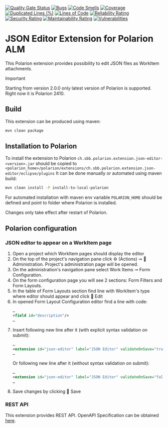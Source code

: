 [![Quality Gate Status](https://sonarcloud.io/api/project_badges/measure?project=SchweizerischeBundesbahnen_ch.sbb.polarion.extension.json-editor&metric=alert_status)](https://sonarcloud.io/summary/new_code?id=SchweizerischeBundesbahnen_ch.sbb.polarion.extension.json-editor)
[![Bugs](https://sonarcloud.io/api/project_badges/measure?project=SchweizerischeBundesbahnen_ch.sbb.polarion.extension.json-editor&metric=bugs)](https://sonarcloud.io/summary/new_code?id=SchweizerischeBundesbahnen_ch.sbb.polarion.extension.json-editor)
[![Code Smells](https://sonarcloud.io/api/project_badges/measure?project=SchweizerischeBundesbahnen_ch.sbb.polarion.extension.json-editor&metric=code_smells)](https://sonarcloud.io/summary/new_code?id=SchweizerischeBundesbahnen_ch.sbb.polarion.extension.json-editor)
[![Coverage](https://sonarcloud.io/api/project_badges/measure?project=SchweizerischeBundesbahnen_ch.sbb.polarion.extension.json-editor&metric=coverage)](https://sonarcloud.io/summary/new_code?id=SchweizerischeBundesbahnen_ch.sbb.polarion.extension.json-editor)
[![Duplicated Lines (%)](https://sonarcloud.io/api/project_badges/measure?project=SchweizerischeBundesbahnen_ch.sbb.polarion.extension.json-editor&metric=duplicated_lines_density)](https://sonarcloud.io/summary/new_code?id=SchweizerischeBundesbahnen_ch.sbb.polarion.extension.json-editor)
[![Lines of Code](https://sonarcloud.io/api/project_badges/measure?project=SchweizerischeBundesbahnen_ch.sbb.polarion.extension.json-editor&metric=ncloc)](https://sonarcloud.io/summary/new_code?id=SchweizerischeBundesbahnen_ch.sbb.polarion.extension.json-editor)
[![Reliability Rating](https://sonarcloud.io/api/project_badges/measure?project=SchweizerischeBundesbahnen_ch.sbb.polarion.extension.json-editor&metric=reliability_rating)](https://sonarcloud.io/summary/new_code?id=SchweizerischeBundesbahnen_ch.sbb.polarion.extension.json-editor)
[![Security Rating](https://sonarcloud.io/api/project_badges/measure?project=SchweizerischeBundesbahnen_ch.sbb.polarion.extension.json-editor&metric=security_rating)](https://sonarcloud.io/summary/new_code?id=SchweizerischeBundesbahnen_ch.sbb.polarion.extension.json-editor)
[![Maintainability Rating](https://sonarcloud.io/api/project_badges/measure?project=SchweizerischeBundesbahnen_ch.sbb.polarion.extension.json-editor&metric=sqale_rating)](https://sonarcloud.io/summary/new_code?id=SchweizerischeBundesbahnen_ch.sbb.polarion.extension.json-editor)
[![Vulnerabilities](https://sonarcloud.io/api/project_badges/measure?project=SchweizerischeBundesbahnen_ch.sbb.polarion.extension.json-editor&metric=vulnerabilities)](https://sonarcloud.io/summary/new_code?id=SchweizerischeBundesbahnen_ch.sbb.polarion.extension.json-editor)

# JSON Editor Extension for Polarion ALM

This Polarion extension provides possibility to edit JSON files as WorkItem attachments.

> [!IMPORTANT]
> Starting from version 2.0.0 only latest version of Polarion is supported.
> Right now it is Polarion 2410.

## Build

This extension can be produced using maven:
```bash
mvn clean package
```

## Installation to Polarion

To install the extension to Polarion `ch.sbb.polarion.extension.json-editor-<version>.jar`
should be copied to `<polarion_home>/polarion/extensions/ch.sbb.polarion.extension.json-editor/eclipse/plugins`
It can be done manually or automated using maven build:
```bash
mvn clean install -P install-to-local-polarion
```
For automated installation with maven env variable `POLARION_HOME` should be defined and point to folder where Polarion is installed.

Changes only take effect after restart of Polarion.

## Polarion configuration

### JSON editor to appear on a WorkItem page

1. Open a project which WorkItem pages should display the editor
2. On the top of the project's navigation pane click ⚙ (Actions) ➙ 🔧 Administration. Project's administration page will be opened.
3. On the administration's navigation pane select Work Items ➙ Form Configuration.
4. On the form configuration page you will see 2 sections: Form Filters and Form Layouts.
5. In the table of Form Layouts section find line with WorkItem's type where editor should appear and click 📝 Edit
6. In opened Form Layout Configuration editor find a line with code:
   ```xml
   …
   <field id="description"/>
   …
   ```
7. Insert following new line after it (with explicit syntax validation on submit):
   ```xml
   …
   <extension id="json-editor" label="JSON Editor" validateOnSave="true"/>
   …
   ```
   Or following new line after it (without syntax validation on submit):
   ```xml
   …
   <extension id="json-editor" label="JSON Editor" validateOnSave="false"/>
   …
   ```
8. Save changes by clicking 💾 Save


### REST API

This extension provides REST API. OpenAPI Specification can be obtained [here](docs/openapi.json).
